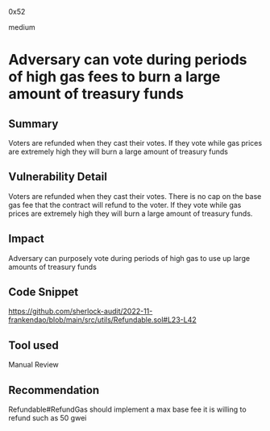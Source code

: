 0x52

medium

# Adversary can vote during periods of high gas fees to burn a large amount of treasury funds

## Summary

Voters are refunded when they cast their votes. If they vote while gas prices are extremely high they will burn a large amount of treasury funds

## Vulnerability Detail

Voters are refunded when they cast their votes. There is no cap on the base gas fee that the contract will refund to the voter. If they vote while gas prices are extremely high they will burn a large amount of treasury funds.

## Impact

Adversary can purposely vote during periods of high gas to use up large amounts of treasury funds

## Code Snippet

https://github.com/sherlock-audit/2022-11-frankendao/blob/main/src/utils/Refundable.sol#L23-L42

## Tool used

Manual Review

## Recommendation

Refundable#RefundGas should implement a max base fee it is willing to refund such as 50 gwei